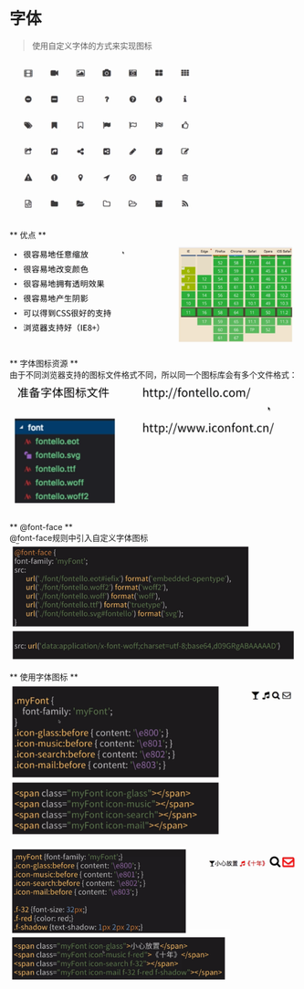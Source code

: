 # 字体  
> 使用自定义字体的方式来实现图标  

![](assets/css/images/font-icon.png)

** 优点 **  
![](assets/css/images/font-icon2.png)

** 字体图标资源 **  
由于不同浏览器支持的图标文件格式不同，所以同一个图标库会有多个文件格式：
![](assets/css/images/font-icon3.png)

** @font-face **  
@font-face规则中引入自定义字体图标  
![](assets/css/images/font-icon4.png)   

** 使用字体图标 **  
![](assets/css/images/font-icon5.png)   

![](assets/css/images/font-icon6.png)   
